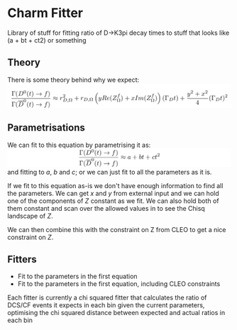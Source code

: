 Charm Fitter
============
Library of stuff for fitting ratio of D->K3pi decay times to stuff that looks like (a + bt + ct2) or something

Theory
------
There is some theory behind why we expect:
![alt text](./img/rateRatio.png "Example Tree")

Parametrisations
----------------
We can fit to this equation by parametrising it as:
![alt text](./img/rateRatioABC.png "Example Tree")
and fitting to *a*, *b* and *c*; or we can just fit to all the parameters as it is.

If we fit to this equation as-is we don't have enough information to find all the parameters.
We can get *x* and *y* from external input and we can hold one of the components of *Z* constant as we fit.
We can also hold both of them constant and scan over the allowed values in to see the Chisq landscape of *Z*.

We can then combine this with the constraint on Z from CLEO to get a nice constraint on *Z*.

Fitters
-------
 - Fit to the parameters in the first equation
 - Fit to the parameters in the first equation, including CLEO constraints

Each fitter is currently a chi squared fitter that calculates the ratio of DCS/CF events it expects in each bin
given the current parameters, optimising the chi squared distance between expected and actual ratios in each bin
